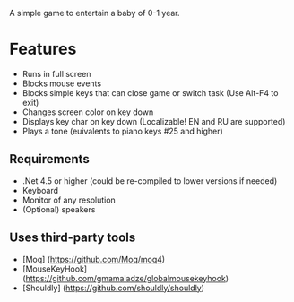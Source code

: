 A simple game to entertain a baby of 0-1 year.

Features
======
* Runs in full screen
* Blocks mouse events
* Blocks simple keys that can close game or switch task (Use Alt-F4 to exit)
* Changes screen color on key down
* Displays key char on key down (Localizable! EN and RU are supported)
* Plays a tone (euivalents to piano keys #25 and higher)

Requirements
-----
* .Net 4.5 or higher (could be re-compiled to lower versions if needed)
* Keyboard
* Monitor of any resolution
* (Optional) speakers

Uses third-party tools
-----
* [Moq] (https://github.com/Moq/moq4)
* [MouseKeyHook] (https://github.com/gmamaladze/globalmousekeyhook)
* [Shouldly] (https://github.com/shouldly/shouldly)
